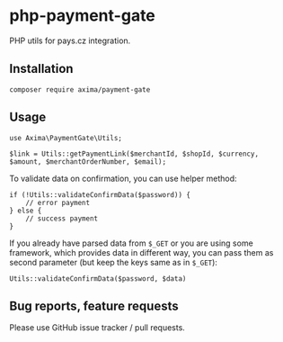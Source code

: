 # php-payment-gate
PHP utils for pays.cz integration.

## Installation

	composer require axima/payment-gate

## Usage

	use Axima\PaymentGate\Utils;
	
	$link = Utils::getPaymentLink($merchantId, $shopId, $currency, $amount, $merchantOrderNumber, $email);
	
To validate data on confirmation, you can use helper method:

	if (!Utils::validateConfirmData($password)) {
		// error payment
	} else {
		// success payment
	}
	
If you already have parsed data from `$_GET` or you are using some framework, which provides data in different way, you can pass them as second parameter (but keep the keys same as in `$_GET`):

	Utils::validateConfirmData($password, $data)

	
## Bug reports, feature requests

Please use GitHub issue tracker / pull requests.
